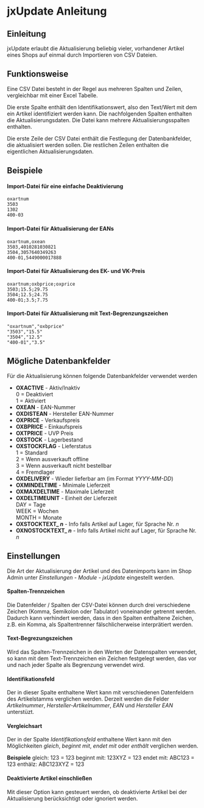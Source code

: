 # jxUpdate Anleitung

## Einleitung

jxUpdate erlaubt die Aktualisierung beliebig vieler, vorhandener Artikel eines Shops auf einmal durch Importieren von CSV Dateien.

## Funktionsweise
Eine CSV Datei besteht in der Regel aus mehreren Spalten und Zeilen, vergleichbar mit einer Excel Tabelle.

Die erste Spalte enthält den Identifikationswert, also den Text/Wert mit dem ein Artikel identifiziert werden kann. Die nachfolgenden Spalten enthalten die Aktualisierungsdaten. Die Datei kann mehrere Aktualisierungsspalten enthalten.

Die erste Zeile der CSV Datei enthält die Festlegung der Datenbankfelder, die aktualisiert werden sollen. Die restlichen Zeilen enthalten die eigentlichen Aktualisierungsdaten.

## Beispiele

#### Import-Datei für eine einfache Deaktivierung
    oxartnum
    3503
    1302
    400-03
  
#### Import-Datei für Aktualisierung der EANs
    oxartnum,oxean
    3503,4010281030821
    3504,3057640349263
    400-01,5449000017888
  
#### Import-Datei für Aktualisierung des EK- und VK-Preis
    oxartnum;oxbprice;oxprice
    3503;15.5;29.75
    3504;12.5;24.75
    400-01;3.5;7.75
  
#### Import-Datei für Aktualisierung mit Text-Begrenzungszeichen
    "oxartnum","oxbprice"
    "3503","15.5"
    "3504","12.5"
    "400-01","3.5"

## Mögliche Datenbankfelder

Für die Aktualisierung können folgende Datenbankfelder verwendet werden

* **OXACTIVE** - Aktiv/Inaktiv  
0 = Deaktiviert  
1 = Aktiviert
* **OXEAN** - EAN-Nummer
* **OXDISTEAN** - Hersteller EAN-Nummer
* **OXPRICE** - Verkaufspreis
* **OXBPRICE** - Einkaufspreis
* **OXTPRICE** - UVP Preis
* **OXSTOCK** - Lagerbestand
* **OXSTOCKFLAG** - Lieferstatus  
1 = Standard  
2 = Wenn ausverkauft offline  
3 = Wenn ausverkauft nicht bestellbar  
4 = Fremdlager
* **OXDELIVERY** - Wieder lieferbar am (im Format _YYYY-MM-DD_)
* **OXMINDELTIME** - Minimale Lieferzeit
* **OXMAXDELTIME** - Maximale Lieferzeit
* **OXDELTIMEUNIT** - Einheit der Lieferzeit  
DAY = Tage  
WEEK = Wochen  
MONTH = Monate
* **OXSTOCKTEXT_ _n_** - Info falls Artikel auf Lager, für Sprache Nr. _n_ 
* **OXNOSTOCKTEXT_ _n_** - Info falls Artikel nicht auf Lager, für Sprache Nr. _n_ 

## Einstellungen

Die Art der Aktualisierung der Artikel und des Datenimports kann im Shop Admin unter _Einstellungen_ - _Module_ - _jxUpdate_ eingestellt werden.

#### Spalten-Trennzeichen
Die Datenfelder / Spalten der CSV-Datei können durch drei verschiedene Zeichen  (Komma, Semikolon oder Tabulator) voneinander getrennt werden. Dadurch kann verhindert werden, dass in den Spalten enthaltene Zeichen, z.B. ein Komma, als Spaltentrenner fälschlicherweise interprätiert werden.

#### Text-Begrezungszeichen
Wird das Spalten-Trennzeichen in den Werten der Datenspalten verwendet, so kann mit dem Text-Trennzeichen ein Zeichen festgelegt werden, das vor und nach jeder Spalte als Begrenzung verwendet wird.

#### Identifikationsfeld
Der in dieser Spalte enthaltene Wert kann mit verschiedenen Datenfeldern des Artikelstamms verglichen werden. 
Derzeit werden die Felder _Artikelnummer_, _Hersteller-Artikelnummer_, _EAN_ und _Hersteller EAN_ unterstüzt.

#### Vergleichsart
Der in der Spalte _Identifikationsfeld_ enthaltene Wert kann mit den Möglichkeiten _gleich_, _beginnt mit_, _endet mit_ oder _enthält_ verglichen werden.

**Beispiele**
gleich: 123 = 123
beginnt mit: 123XYZ = 123
endet mit: ABC123 = 123
enthälz: ABC123XYZ = 123

#### Deaktivierte Artikel einschließen
Mit dieser Option kann gesteuert werden, ob deaktivierte Artikel bei der Aktualisierung berücksichtigt oder ignoriert werden.